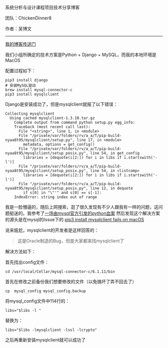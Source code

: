 系统分析与设计课程项目技术分享博客

团队：ChickenDinner8

作者：吴博文

---

[我的博客传送门](https://bowenwu1.github.io/2018/04/12/%E5%85%B3%E4%BA%8EMac%E9%85%8D%E7%BD%AEMySQLClient%E9%81%87%E5%88%B0%E7%9A%84%E5%9D%91/)

我们小组所确定的技术方案是Python + Django + MySQL，而我的本地环境是MacOS

配置过程如下：

```shell
pip3 install django
# 安装MySQL驱动
brew install mysql-connector-c
pip3 install mysqlclient
```

Django是安装成功了，但是mysqlclient就报了以下错误：

```shell
Collecting mysqlclient
  Using cached mysqlclient-1.3.10.tar.gz
    Complete output from command python setup.py egg_info:
    Traceback (most recent call last):
      File "<string>", line 1, in <module>
      File "/private/var/folders/rv/a_a/T/pip-build-nyaa8t95/mysqlclient/setup.py", line 17, in <module>
        metadata, options = get_config()
      File "/private/var/folders/rv/a_a/T/pip-build-nyaa8t95/mysqlclient/setup_posix.py", line 54, in get_config
        libraries = [dequote(i[2:]) for i in libs if i.startswith('-l')]
      File "/private/var/folders/rv/a_a/T/pip-build-nyaa8t95/mysqlclient/setup_posix.py", line 54, in <listcomp>
        libraries = [dequote(i[2:]) for i in libs if i.startswith('-l')]
      File "/private/var/folders/rv/a_a/T/pip-build-nyaa8t95/mysqlclient/setup_posix.py", line 12, in dequote
        if s[0] in "\"'" and s[0] == s[-1]:
    IndexError: string index out of range
```

我是一脸懵逼的，随后上网搜索，逛了很久发现有不少人跟我有一样的问题，这问题挺迷的。我参考了[一场由mysql官方引发的python血案](https://www.easegamer.com/?p=545) 然后发现这个解决方案的源头是在mysql的Issue下的 [pip3 install mysqlclient fails on macOS](https://github.com/PyMySQL/mysqlclient-python/issues/169#issuecomment-299778504)

说来尴尬，mysqlclient的开发者是这样回答的：

> 这是Oracle制造的Bug，但是大家都来找mysqlclient了

解决方法如下：

首先找出config文件：

```shell
cd /usr/local/Cellar/mysql-connector-c/6.1.11/bin 
```

首先在修改之前备份我们想要修改的文件（以免搞坏了弄不回去了）

```shell
cp  mysql_config mysql_config.backup
```

将mysql_config文件中114行的：

```shell
libs="$libs -l "
```

替换为：

```shell
libs="$libs -lmysqlclient -lssl -lcrypto"
```

之后再重新安装mysqlclient就可以成功了